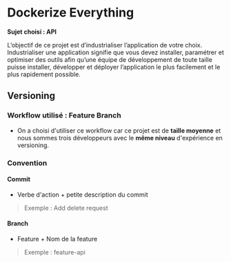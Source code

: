 # Dockerize Everything

**Sujet choisi : API**

L’objectif de ce projet est d’industrialiser l’application de votre choix. Industrialiser une application signifie que vous devez installer, paramétrer et optimiser des outils afin qu’une équipe de développement de toute taille puisse installer, développer et déployer l’application le plus facilement et le plus rapidement possible.


## Versioning

### Workflow utilisé : Feature Branch

* On a choisi d'utiliser ce workflow car ce projet est de **taille moyenne** et nous sommes trois développeurs avec le **même niveau** d'expérience en versioning.

### Convention

#### Commit
* Verbe d'action + petite description du commit
> Exemple : Add delete request

#### Branch
* Feature + Nom de la feature
> Exemple : feature-api
